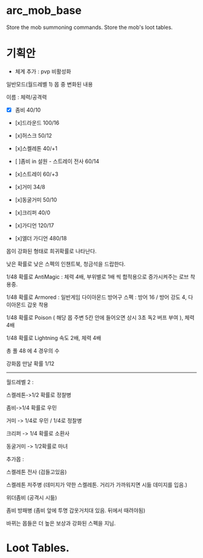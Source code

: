 # arc_mob_base
Store the mob summoning commands.
Store the mob's loot tables.

# 기획안

+ 체계 추가 : pvp 비활성화

일반모드(월드레벨 1) 몹 중 변화된 내용

이름 : 체력/공격력

- [x] 좀비 40/10

- [x]드라운드 100/16

- [x]허스크 50/12

- [x]스켈레톤 40/+1

- [ ]좀비 in 설원 - 스트레이 전사 60/14

- [x]스트레이 60/+3

- [x]거미 34/8

- [x]동굴거미 50/10

- [x]크리퍼 40/0

- [x]가디언 120/17

- [x]엘더 가디언 480/18

몹이 강화된 형태로 희귀확률로 나타난다. 

낮은 확률로 낮은 스펙의 인챈트북, 청금석을 드랍한다.

1/48 확률로 AntiMagic : 체력 4배, 부위별로 1배 씩 합적용으로 증가시켜주는 로브 착용중.

1/48 확률로 Armored : 일반게임 다이아몬드 방어구 스펙 : 방어 16 / 방어 강도 4, 다이아몬드 갑옷 착용

1/48 확률로 Poison ( 해당 몹 주변 5칸 안에 들어오면 상시 3초 독2 버프 부여 ), 체력 4배

1/48 확률로 Lightning 속도 2배, 체력 4배

총 풀 48 에 4 경우의 수

강화몹 만날 확률 1/12

- - -

월드레벨 2 :

스켈레톤->1/2 확률로 정찰병

좀비->1/4 확률로 우민

거미 -> 1/4로 우민 / 1/4로 정찰병

크리퍼 -> 1/4 확률로 소환사

동굴거미 -> 1/2확률로 마녀

추가몹 :

스켈레톤 전사 (검들고있음)

스켈레톤 저주병 (데미지가 약한 스켈레톤. 거리가 가까워지면 시듦 데미지를 입음.)

위더좀비 (공격시 시듦)

좀비 방패병 (좀비 앞에 투명 갑옷거치대 있음. 뒤에서 때려야됨)

바뀌는 몹들은 더 높은 보상과 강화된 스펙을 지님.

# Loot Tables.